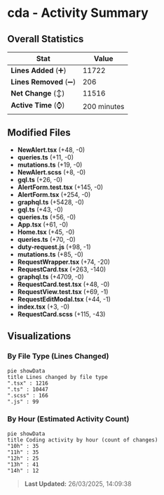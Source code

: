 # cda - Activity Summary 

## Overall Statistics

| Stat                   | Value                                                             |
| ---------------------- | ----------------------------------------------------------------- |
| **Lines Added** (➕)   | 11722                                          |
| **Lines Removed** (➖) | 206                                        |
| **Net Change** (↕)    | 11516                |
| **Active Time** (⌚)   | 200 minutes |


## Modified Files
- **NewAlert.tsx** (+48, -0)
- **queries.ts** (+11, -0)
- **mutations.ts** (+19, -0)
- **NewAlert.scss** (+8, -0)
- **gql.ts** (+26, -0)
- **AlertForm.test.tsx** (+145, -0)
- **AlertForm.tsx** (+254, -0)
- **graphql.ts** (+5428, -0)
- **gql.ts** (+43, -0)
- **queries.ts** (+56, -0)
- **App.tsx** (+61, -0)
- **Home.tsx** (+45, -0)
- **queries.ts** (+70, -0)
- **duty-request.js** (+98, -1)
- **mutations.ts** (+85, -0)
- **RequestWrapper.tsx** (+74, -20)
- **RequestCard.tsx** (+263, -140)
- **graphql.ts** (+4709, -0)
- **RequestCard.test.tsx** (+48, -0)
- **RequestView.test.tsx** (+69, -1)
- **RequestEditModal.tsx** (+44, -1)
- **index.tsx** (+3, -0)
- **RequestCard.scss** (+115, -43)

## Visualizations

### By File Type (Lines Changed)

```mermaid
pie showData
title Lines changed by file type
".tsx" : 1216
".ts" : 10447
".scss" : 166
".js" : 99
```

### By Hour (Estimated Activity Count)

```mermaid
pie showData
title Coding activity by hour (count of changes)
"10h" : 35
"11h" : 35
"12h" : 25
"13h" : 41
"14h" : 12
```


> **Last Updated:** 26/03/2025, 14:09:38